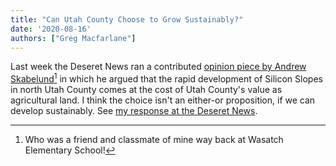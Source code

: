 ```yaml
---
title: "Can Utah County Choose to Grow Sustainably?"
date: '2020-08-16'
authors: ["Greg Macfarlane"]
---
```

Last week the Deseret News ran a contributed [opinion piece by Andrew Skabelund](https://www.deseret.com/opinion/2020/8/10/21358753/guest-opinion-utah-county-tech-centric-future-human-natural-resources-silicon-slopes-farming-desert)[^index-1] in which he argued that the rapid development of Silicon Slopes in north Utah County comes at the cost of Utah County's value as agricultural land. I think the choice isn't an either-or proposition, if we can develop sustainably. See [my response at the Deseret News](https://www.deseret.com/opinion/2020/8/21/21376479/guest-opinion-utah-county-preservation-growth-agriculture-natural-resources-infrastructure).

[^index-1]: Who was a friend and classmate of mine way back at Wasatch Elementary School!
